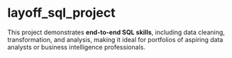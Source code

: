 # layoff_sql_project
This project demonstrates **end-to-end SQL skills**, including data cleaning, transformation, and analysis, making it ideal for portfolios of aspiring data analysts or business intelligence professionals.
